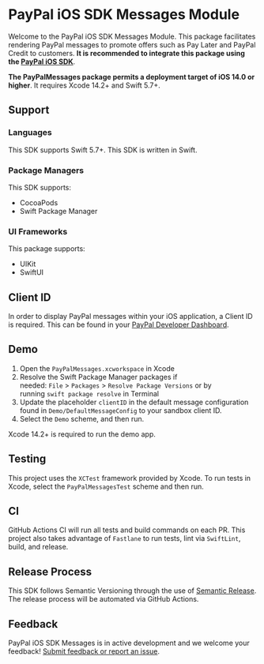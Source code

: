 # PayPal iOS SDK Messages Module

Welcome to the PayPal iOS SDK Messages Module. This package facilitates rendering PayPal messages to promote offers such as Pay Later and PayPal Credit to customers. **It is recommended to integrate this package using the [PayPal iOS SDK](https://github.com/paypal/paypal-ios)**.

**The PayPalMessages package permits a deployment target of iOS 14.0 or higher**. It requires Xcode 14.2+ and Swift 5.7+.

## Support 

### Languages
This SDK supports Swift 5.7+. This SDK is written in Swift.

### Package Managers

This SDK supports:
- CocoaPods
- Swift Package Manager

### UI Frameworks

This package supports:
- UIKit
- SwiftUI

## Client ID

In order to display PayPal messages within your iOS application, a Client ID is required. This can be found in your [PayPal Developer Dashboard](https://developer.paypal.com/api/rest/#link-getstarted).

## Demo
1. Open the `PayPalMessages.xcworkspace` in Xcode
2. Resolve the Swift Package Manager packages if needed: `File` > `Packages` > `Resolve Package Versions` or by running `swift package resolve` in Terminal
3. Update the placeholder `clientID` in the default message configuration found in `Demo/DefaultMessageConfig` to your sandbox client ID.
4. Select the `Demo` scheme, and then run.

Xcode 14.2+ is required to run the demo app.

## Testing 

This project uses the `XCTest` framework provided by Xcode. 
To run tests in Xcode, select the `PayPalMessagesTest` scheme and then run.

## CI 

GitHub Actions CI will run all tests and build commands on each PR. This project also takes advantage of `Fastlane` to run tests, lint via `SwiftLint`, build, and release.

## Release Process

This SDK follows Semantic Versioning through the use of [Semantic Release](https://github.com/semantic-release/semantic-release). The release process will be automated via GitHub Actions.

## Feedback

PayPal iOS SDK Messages is in active development and we welcome your feedback! [Submit feedback or report an issue](https://github.com/paypal/paypal-messages-ios/issues).

